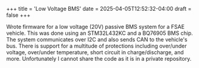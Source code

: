+++
title = 'Low Voltage BMS'
date = 2025-04-05T12:52:32-04:00
draft = false
+++

Wrote firmware for a low voltage (20V) passive BMS system for a FSAE vehicle. This was done using an STM32L432KC and a BQ76905 BMS chip. The system communicates over I2C and also sends CAN to the vehicle's bus. There is support for a multitude of protections including over/under voltage, over/under temperature, short circuit in charge/discharge, and more. Unfortunately I cannot share the code as it is in a private repository.